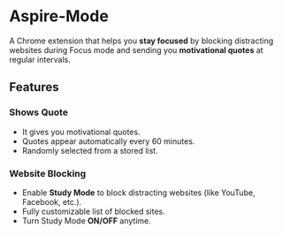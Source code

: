 # Aspire-Mode
A Chrome extension that helps you **stay focused** by blocking distracting websites during Focus mode and sending you **motivational quotes** at regular intervals. 


## Features
### Shows Quote 
- It gives you motivational quotes.
- Quotes appear automatically every 60 minutes.
- Randomly selected from a stored list.

### Website Blocking
- Enable **Study Mode** to block distracting websites (like YouTube, Facebook, etc.).
- Fully customizable list of blocked sites.
- Turn Study Mode **ON/OFF** anytime.



